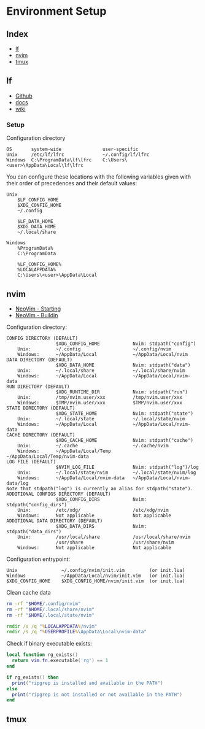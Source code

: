 # Environment Setup

## Index

- [lf](#lf)
- [nvim](#nvim)
- [tmux](#tmux)

## lf

- [Github](https://github.com/gokcehan/lf)
- [docs](https://github.com/gokcehan/lf/blob/master/doc.md)
- [wiki](https://github.com/gokcehan/lf/wiki)

### Setup

Configuration directory

```
OS       system-wide               user-specific
Unix     /etc/lf/lfrc              ~/.config/lf/lfrc
Windows  C:\ProgramData\lf\lfrc    C:\Users\<user>\AppData\Local\lf\lfrc
```

You can configure these locations with the following variables given with their order of precedences and their default values:

```
Unix
    $LF_CONFIG_HOME
    $XDG_CONFIG_HOME
    ~/.config

    $LF_DATA_HOME
    $XDG_DATA_HOME
    ~/.local/share

Windows
    %ProgramData%
    C:\ProgramData

    %LF_CONFIG_HOME%
    %LOCALAPPDATA%
    C:\Users\<user>\AppData\Local
```

## nvim

- [NeoVim - Starting](https://neovim.io/doc/user/starting.html)
- [NeoVim - Buildin](https://neovim.io/doc/user/builtin.html)

Configuration directory:

```
CONFIG DIRECTORY (DEFAULT)
                  $XDG_CONFIG_HOME            Nvim: stdpath("config")
    Unix:         ~/.config                   ~/.config/nvim
    Windows:      ~/AppData/Local             ~/AppData/Local/nvim
DATA DIRECTORY (DEFAULT)
                  $XDG_DATA_HOME              Nvim: stdpath("data")
    Unix:         ~/.local/share              ~/.local/share/nvim
    Windows:      ~/AppData/Local             ~/AppData/Local/nvim-data
RUN DIRECTORY (DEFAULT)
                  $XDG_RUNTIME_DIR            Nvim: stdpath("run")
    Unix:         /tmp/nvim.user/xxx          /tmp/nvim.user/xxx
    Windows:      $TMP/nvim.user/xxx          $TMP/nvim.user/xxx
STATE DIRECTORY (DEFAULT)
                  $XDG_STATE_HOME             Nvim: stdpath("state")
    Unix:         ~/.local/state              ~/.local/state/nvim
    Windows:      ~/AppData/Local             ~/AppData/Local/nvim-data
CACHE DIRECTORY (DEFAULT)
                  $XDG_CACHE_HOME             Nvim: stdpath("cache")
    Unix:         ~/.cache                    ~/.cache/nvim
    Windows:      ~/AppData/Local/Temp        ~/AppData/Local/Temp/nvim-data
LOG FILE (DEFAULT)
                  $NVIM_LOG_FILE              Nvim: stdpath("log")/log
    Unix:         ~/.local/state/nvim         ~/.local/state/nvim/log
    Windows:      ~/AppData/Local/nvim-data   ~/AppData/Local/nvim-data/log
Note that stdpath("log") is currently an alias for stdpath("state").
ADDITIONAL CONFIGS DIRECTORY (DEFAULT)
                  $XDG_CONFIG_DIRS            Nvim: stdpath("config_dirs")
    Unix:         /etc/xdg/                   /etc/xdg/nvim
    Windows:      Not applicable              Not applicable
ADDITIONAL DATA DIRECTORY (DEFAULT)
                  $XDG_DATA_DIRS              Nvim: stdpath("data_dirs")
    Unix:         /usr/local/share            /usr/local/share/nvim
                  /usr/share                  /usr/share/nvim
    Windows:      Not applicable              Not applicable
```
Configuration entrypoint:

```
Unix			    ~/.config/nvim/init.vim		    (or init.lua)
Windows     		~/AppData/Local/nvim/init.vim	(or init.lua)
$XDG_CONFIG_HOME  	$XDG_CONFIG_HOME/nvim/init.vim	(or init.lua)
```

Clean cache data

```sh
rm -rf "$HOME/.config/nvim"
rm -rf "$HOME/.local/share/nvim"
rm -rf "$HOME/.local/state/nvim"
```

```bat
rmdir /s /q "%LOCALAPPDATA%/nvim"
rmdir /s /q "%USERPROFILE%\AppData\Local\nvim-data"
```

Check if binary executable exists:

```lua
local function rg_exists()
  return vim.fn.executable('rg') == 1
end

if rg_exists() then
  print("ripgrep is installed and available in the PATH")
else
  print("ripgrep is not installed or not available in the PATH")
end


```

## tmux